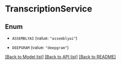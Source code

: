 # TranscriptionService

## Enum


* `ASSEMBLYAI` (value: `"assemblyai"`)

* `DEEPGRAM` (value: `"deepgram"`)


[[Back to Model list]](../README.md#documentation-for-models) [[Back to API list]](../README.md#documentation-for-api-endpoints) [[Back to README]](../README.md)


